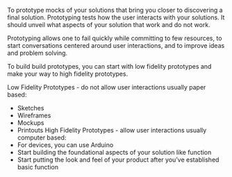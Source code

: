 To prototype mocks of your solutions that bring you closer to discovering a final solution. Prototyping tests how
the user interacts with your solutions. It should unveil what aspects of your solution that work and do not work.

Prototyping allows one to fail quickly while committing to few resources, to start conversations centered around user 
interactions, and to improve ideas and problem solving.

To build build prototypes, you can start with low fidelity prototypes and make your way to high fidelity prototypes. 

Low Fidelity Prototypes - do not allow user interactions usually paper based:
- Sketches 
- Wireframes
- Mockups
- Printouts
High Fidelity Prototypes - allow user interactions usually computer based:
- For devices, you can use Arduino
- Start building the foundational aspects of your solution like function
- Start putting the look and feel of your product after you’ve established basic function
